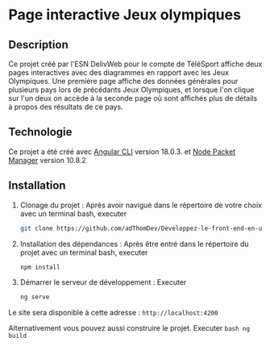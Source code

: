 # Page interactive Jeux olympiques

## Description

Ce projet créé par l'ESN DelivWeb pour le compte de TéléSport affiche deux pages interactives avec des diagrammes en rapport avec les Jeux Olympiques. Une première page affiche des données générales pour plusieurs pays lors de précédants Jeux Olympiques, et lorsque l'on clique sur l'un deux on accède à la seconde page où sont affichés plus de détails à propos des résultats de ce pays.

## Technologie

Ce projet a été créé avec [Angular CLI](https://github.com/angular/angular-cli) version 18.0.3. et  [Node Packet Manager](https://www.npmjs.com/) version 10.8.2

## Installation

1. Clonage du projet :
Après avoir navigué dans le répertoire de votre choix avec un terminal bash, executer
    ```bash
    git clone https://github.com/adThomDev/Developpez-le-front-end-en-utilisant-Angular.git
    ```

2. Installation des dépendances :
Après être entré dans le répertoire du projet avec un terminal bash, executer
    ```bash
    npm install
    ```
3. Démarrer le serveur de développement :
Executer
    ```bash
    ng serve
    ```
Le site sera disponible à cette adresse : `http://localhost:4200`

Alternativement vous pouvez aussi construire le projet. 
Executer
    ```bash
    ng build
    ```



